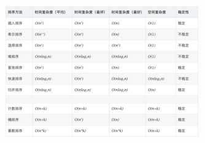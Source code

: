 <!--
 * @Descripttion: 
 * @version: 
 * @Author: wy
 * @Date: 2021年01月26日 16:14:58
 * @LastEditors: wy
 * @LastEditTime: 2021年03月04日 16:37:26
-->
![](image/排序总结/1614847044283.png)
